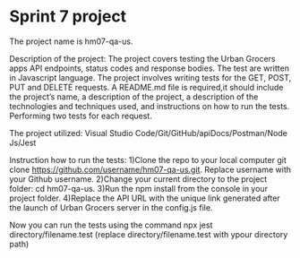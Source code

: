 # Sprint 7 project
The project name is hm07-qa-us.

Description of the project:
The project covers testing the Urban Grocers apps API endpoints, status codes and response bodies. 
The test are written in Javascript language.
The project involves writing tests for the GET, POST, PUT and DELETE requests.
A README.md file is required,it should include the project’s name, a description of the project, a description of the technologies and techniques used, and instructions on how to run the tests.
Performing two tests for each request.

The project utilized:
Visual Studio Code/Git/GitHub/apiDocs/Postman/Node Js/Jest

Instruction how to run the tests:
1)Clone the repo to your local computer git clone https://github.com/username/hm07-qa-us.git.
Replace username with your Github username.
2)Change your current directory to the project folder: cd hm07-qa-us.
3)Run the npm install  from the console in your project folder.
4)Replace the API URL with the unique link generated after the launch of Urban Grocers server in the config.js file.

Now you can run the tests using the command npx jest directory/filename.test (replace directory/filename.test with ypour directory path)

